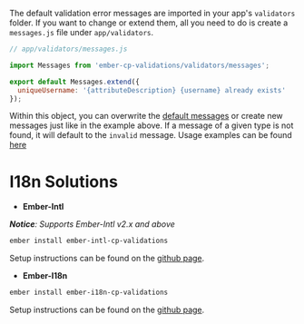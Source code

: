 The default validation error messages are imported in your app's `validators` folder. If you want to change or extend them, all you need to do is create a `messages.js` file under `app/validators`.

```javascript
// app/validators/messages.js

import Messages from 'ember-cp-validations/validators/messages';

export default Messages.extend({
  uniqueUsername: '{attributeDescription} {username} already exists'
});
```

Within this object, you can overwrite the [default messages](https://github.com/offirgolan/ember-cp-validations/blob/master/addon/validators/messages.js) or create new messages just like in the example above. If a message of a given type is not found, it will default to the `invalid` message. Usage examples can be found [here](validators/common/#createerrormessage)

# I18n Solutions

* __Ember-Intl__

_**Notice**: Supports Ember-Intl v2.x and above_

```bash
ember install ember-intl-cp-validations
```

Setup instructions can be found on the [github page](https://github.com/jasonmit/ember-intl-cp-validations).

* __Ember-I18n__

```bash
ember install ember-i18n-cp-validations
```

Setup instructions can be found on the [github page](https://github.com/jasonmit/ember-i18n-cp-validations).

